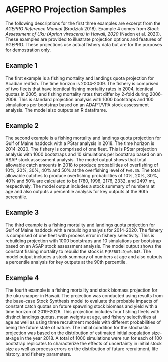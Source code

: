 ﻿AGEPRO Projection Samples
=====================================================================

The following descriptions for the first three examples are excerpt from the _AGEPRO Reference Manual_ (Brodziak 2018). Example 4 comes from _Stock Assessment of Uku (Aprion virescens) in Hawaii, 2020_ (Nadon et al. 2020). These examples are provided to illustrate projection options and features of AGEPRO. These projections use actual fishery data but are for the purposes for demostration only.

## Example 1

The first example is a fishing mortality and landings quota projection for
Acadian redfish. The time horizon is 2004-2009. The fishery is comprised of two fleets
that have identical fishing mortality rates in 2004, identical quotas in 2005, and fishing
mortality rates that differ by 2-fold during 2006-2009. This is standard projection
analysis with 1000 bootstraps and 100 simulations per bootstrap based on an ADAPT/VPA
stock assessment analysis. The model also outputs an R dataframe.

## Example 2

The second example is a fishing mortality and landings quota projection for
Gulf of Maine haddock with a PStar analysis in 2018. The time horizon is 2014-2020.
The fishery is comprised of one fleet. This is PStar projection analysis with 1000
bootstraps and 10 simulations per bootstrap based on an ASAP stock assessment analysis.
The model output shows that total allowable catch amounts in 2018 to produce
probabilities of overfishing of 10%, 20%, 30%, 40% and 50% at the overfishing level of
`F=0.35`. The total allowable catches to produce overfishing probabilities of 10%, 20%,
30%, 40% and 50% are calculated to be 1780, 1998, 2176, 2332, and 2497 mt,
respectively. The model output includes a stock summary of numbers at age and also
outputs a percentile analysis for key outputs at the 90th percentile.

## Example 3

The third example is a fishing mortality and landings quota projection for
Gulf of Maine haddock with a rebuilding analysis for 2014-2020. The fishery is
comprised of one fleet with process error in fishery selectivity. This is rebuilding
projection with 1000 bootstraps and 10 simulations per bootstrap based on an ASAP
stock assessment analysis. The model output shows the constant fishing mortality to
rebuild the stock is `F(REBUILD)=0.045`. The model output includes a stock summary of
numbers at age and also outputs a percentile analysis for key outputs at the 90th percentile.

## Example 4

The fourth example is a fishing mortality and stock biomass projection for the uku snapper in Hawaii. The projection was conducted using results from the base-case Stock Synthesis model to evaluate the probable impacts of constant catch quotas on future spawning stock biomass and yield with a time horizon of 2019-2026. This projection includes four fishing fleets with distinct landings quotas, mean weights at age, and fishery selectivities at age as well as using three recruitment models with different probabilities of being the future state of nature. The initial condition for the stochastic projection was based on the distribution of estimated initial population size-at-age in the year 2018. A total of 1000 simulations were run for each of 100 bootstrap replicates to characterize the effects of uncertainty in initial stock size as well as process errors on the distribution of future recruitment, life history, and fishery parameters.